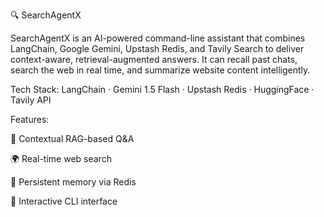 🔍 SearchAgentX

SearchAgentX is an AI-powered command-line assistant that combines LangChain, Google Gemini, Upstash Redis, and Tavily Search to deliver context-aware, retrieval-augmented answers. It can recall past chats, search the web in real time, and summarize website content intelligently.

Tech Stack: LangChain · Gemini 1.5 Flash · Upstash Redis · HuggingFace · Tavily API

Features:

🧠 Contextual RAG-based Q&A

🌍 Real-time web search

💾 Persistent memory via Redis

💬 Interactive CLI interface
